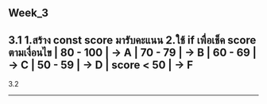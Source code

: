 Week_3
-------------------------------------------------------------------------
3.1
1.สร้าง const score มารับคะแนน
2.ใช้ if เพื่อเช็ค score ตามเงื่อนไข
    | 80 - 100   | -> A
    | 70 - 79    | -> B
    | 60 - 69    | -> C
    | 50 - 59    | -> D
    | score < 50 | -> F
-------------------------------------------------------------------------
3.2

-------------------------------------------------------------------------
